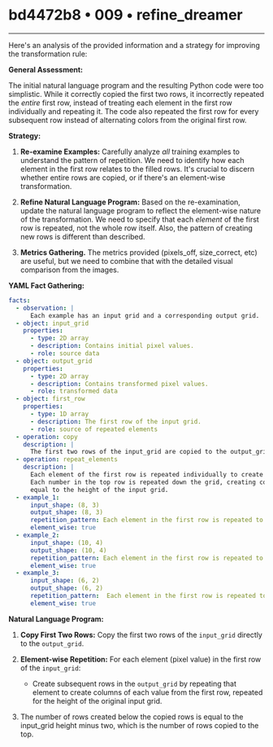 # bd4472b8 • 009 • refine_dreamer

---
Here's an analysis of the provided information and a strategy for improving the transformation rule:

**General Assessment:**

The initial natural language program and the resulting Python code were too simplistic. While it correctly copied the first two rows, it incorrectly repeated the *entire* first row, instead of treating each element in the first row individually and repeating it. The code also repeated the first row for every subsequent row instead of alternating colors from the original first row.

**Strategy:**

1.  **Re-examine Examples:** Carefully analyze *all* training examples to understand the pattern of repetition. We need to identify how each element in the first row relates to the filled rows. It's crucial to discern whether entire rows are copied, or if there's an element-wise transformation.

2.  **Refine Natural Language Program:** Based on the re-examination, update the natural language program to reflect the element-wise nature of the transformation. We need to specify that each *element* of the first row is repeated, not the whole row itself. Also, the pattern of creating new rows is different than described.

3.  **Metrics Gathering.** The metrics provided (pixels_off, size_correct, etc) are useful, but we need to combine that with the detailed visual comparison from the images.

**YAML Fact Gathering:**

```yaml
facts:
  - observation: |
      Each example has an input grid and a corresponding output grid.
  - object: input_grid
    properties:
      - type: 2D array
      - description: Contains initial pixel values.
      - role: source data
  - object: output_grid
    properties:
      - type: 2D array
      - description: Contains transformed pixel values.
      - role: transformed data
  - object: first_row
    properties:
      - type: 1D array
      - description: The first row of the input grid.
      - role: source of repeated elements
  - operation: copy
    description: |
      The first two rows of the input_grid are copied to the output_grid.
  - operation: repeat_elements
    description: |
      Each element of the first row is repeated individually to create new rows.
      Each number in the top row is repeated down the grid, creating columns of values
      equal to the height of the input grid.
  - example_1:
      input_shape: (8, 3)
      output_shape: (8, 3)
      repetition_pattern: Each element in the first row is repeated to create 6 more rows.
      element_wise: true
  - example_2:
      input_shape: (10, 4)
      output_shape: (10, 4)
      repetition_pattern: Each element in the first row is repeated to create 8 more rows.
      element_wise: true
  - example_3:
      input_shape: (6, 2)
      output_shape: (6, 2)
      repetition_pattern:  Each element in the first row is repeated to create 4 more rows.
      element_wise: true
```

**Natural Language Program:**

1.  **Copy First Two Rows:** Copy the first two rows of the `input_grid` directly to the `output_grid`.

2.  **Element-wise Repetition:** For each element (pixel value) in the first row of the `input_grid`:
    *   Create subsequent rows in the `output_grid` by repeating that element to create columns of each value from the first row, repeated for the height of the original input grid.

3. The number of rows created below the copied rows is equal to the input_grid height minus two, which is the number of rows copied to the top.

